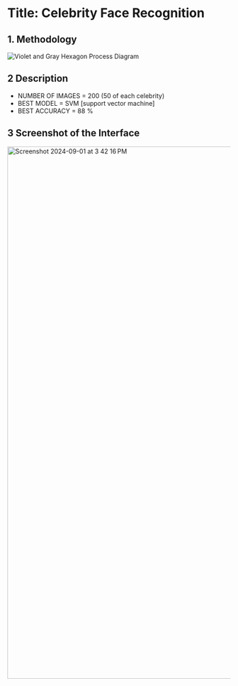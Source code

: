 # Title: Celebrity Face Recognition
## 1. Methodology
![Violet and Gray Hexagon Process Diagram](https://github.com/user-attachments/assets/20c3b262-22a4-4b38-bc8d-8920e84d40de)
## 2 Description
 - NUMBER OF IMAGES = 200  (50 of each celebrity)
 - BEST MODEL =  SVM [support vector machine]
 - BEST ACCURACY = 88 %
## 3 Screenshot of the Interface
<img width="1199" alt="Screenshot 2024-09-01 at 3 42 16 PM" src="https://github.com/user-attachments/assets/4a2fa101-0b6d-4345-b7c7-9115b609ffa5">


